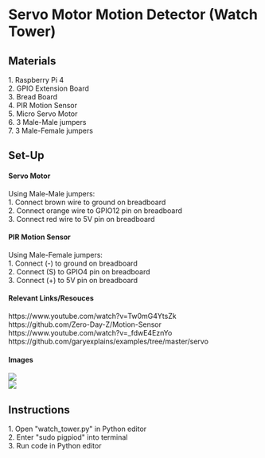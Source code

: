 # Servo Motor Motion Detector (Watch Tower)
<h2> Materials </h2>
1. Raspberry Pi 4 <br>
2. GPIO Extension Board <br>
3. Bread Board <br>
4. PIR Motion Sensor <br>
5. Micro Servo Motor <br>
6. 3 Male-Male jumpers <br>
7. 3 Male-Female jumpers <br>

<h2>Set-Up</h2>
<h4>Servo Motor</h4>
Using Male-Male jumpers: <br>
1. Connect brown wire to ground on breadboard <br>
2. Connect orange wire to GPIO12 pin on breadboard <br>
3. Connect red wire to 5V pin on breadboard <br>

<h4>PIR Motion Sensor</h4>
Using Male-Female jumpers: <br>
1. Connect (-) to ground on breadboard <br>
2. Connect (S) to GPIO4 pin on breadboard <br>
3. Connect (+) to 5V pin on breadboard <br> 

<h4>Relevant Links/Resouces</h4>
https://www.youtube.com/watch?v=Tw0mG4YtsZk <br>
https://github.com/Zero-Day-Z/Motion-Sensor <br>
https://www.youtube.com/watch?v=_fdwE4EznYo <br>
https://github.com/garyexplains/examples/tree/master/servo <br>

<h4>Images</h4>
<img src="https://user-images.githubusercontent.com/98985878/164813562-aeead17d-a86d-494d-94c3-9768ef8e345f.png"> <br>
<img src="https://user-images.githubusercontent.com/98985878/164814225-3ef43250-2301-45ea-b63f-80a998802dee.jpg"> <br>


<h2>Instructions</h2>
1. Open "watch_tower.py" in Python editor <br>
2. Enter "sudo pigpiod" into terminal <br>
3. Run code in Python editor <br>

